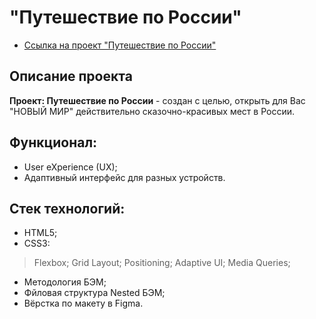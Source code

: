 # "Путешествие по России"

* [Ссылка на проект "Путешествие по России"](https://yazvinskiy.github.io/russian-travel/index.html)

## Описание проекта
  __Проект: Путешествие по России__ - создан с целью, открыть для Вас "НОВЫЙ МИР" действительно сказочно-красивых мест в России. 
  
## Функционал:
* User eXperience (UX);
* Адаптивный интерфейс для разных устройств.


## Стек технологий:
* HTML5;
* CSS3:
> Flexbox;
> Grid Layout;
> Positioning;
> Adaptive UI;
> Media Queries;
* Методология БЭМ;
* Фйловая структура Nested БЭМ;
* Вёрстка по макету в Figma.
 


